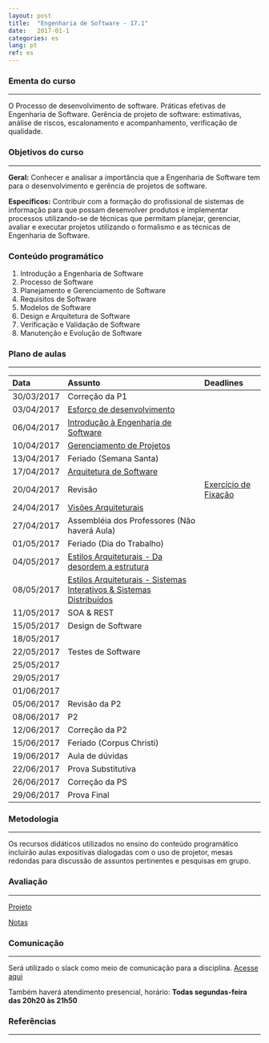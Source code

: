 ```yaml
---
layout: post
title:  "Engenharia de Software - 17.1"
date:   2017-01-1
categories: es
lang: pt
ref: es
---
```


### Ementa do curso
___
O Processo de desenvolvimento de software. Práticas efetivas de Engenharia de Software. Gerência de projeto de software: estimativas, análise de riscos, escalonamento e acompanhamento, verificação de qualidade.

### Objetivos do curso
___
**Geral:**
Conhecer e analisar a importância que a Engenharia de Software tem para o desenvolvimento e gerência de projetos de software.

**Específicos:**
Contribuir com a formação do profissional de sistemas de informação para que possam desenvolver produtos e implementar processos utilizando-se de técnicas que permitam planejar, gerenciar, avaliar e executar projetos utilizando o formalismo e as técnicas de Engenharia de Software.

### Conteúdo programático

1. Introdução a Engenharia de Software
2. Processo de Software
3. Planejamento e Gerenciamento de Software
4. Requisitos de Software
5. Modelos de Software
6. Design e Arquitetura de Software
7. Verificação e Validação de Software
8. Manutenção e Evolução de Software

### Plano de aulas
___

| Data	| Assunto | Deadlines
| :------- | :------ | :------ |
| 30/03/2017 | Correção da P1 
| 03/04/2017 | [Esforço de desenvolvimento](https://docs.google.com/presentation/d/1Ocnw44VdAeLIGdCmQh-Nk33w1SjTuBkSTDqKUzPOF1w/preview)
| 06/04/2017 | [Introdução à Engenharia de Software](https://docs.google.com/presentation/d/1MpTzyG-HIsgblINqmwI6ZUgBZpQtntCmLt2xW3B0bzQ/preview)
| 10/04/2017 | [Gerenciamento de Projetos](https://docs.google.com/presentation/d/18faSVdt8FJvQ3auvuE8wmknEmbm-vSWC5NMcURvXmeg/preview)
| 13/04/2017 | Feriado (Semana Santa)
| 17/04/2017 | [Arquitetura de Software](https://docs.google.com/presentation/d/1Yi9G73BHUs0iYN0EzMMNySMnqM6xFgzztBBUJF0dgeU/preview?slide=id.p)
| 20/04/2017 | Revisão | [Exercício de Fixação](https://docs.google.com/document/d/16WDwyOy7Wxi9oSQ7iAwRjHtdGyox3MeSDJodt61RkWE/preview)
| 24/04/2017 | [Visões Arquiteturais](https://docs.google.com/presentation/d/1aVybcJvidx6Y3tH22d1dvan6wLKf5jnRZ813hIA9_sM/preview)
| 27/04/2017 | Assembléia dos Professores (Não haverá Aula)
| 01/05/2017 | Feriado (Dia do Trabalho)
| 04/05/2017 | [Estilos Arquiteturais - Da desordem a estrutura](https://docs.google.com/presentation/d/10p-8qDjOJnVILCnqXGSAa6WQtqNvs1fPJGowEm5ZzU0/preview)
| 08/05/2017 | [Estilos Arquiteturais - Sistemas Interativos & Sistemas Distribuídos](https://docs.google.com/presentation/d/1M89AdJQvLjIxHCi5iabz_y2hY3f326ASCnR-NoeshGQ/preview)
| 11/05/2017 | SOA & REST
| 15/05/2017 | Design de Software
| 18/05/2017 | 
| 22/05/2017 | Testes de Software 
| 25/05/2017 |
| 29/05/2017 |
| 01/06/2017 |
| 05/06/2017 |	Revisão da P2
| 08/06/2017 |	P2
| 12/06/2017 |	Correção da P2
| 15/06/2017 |	Feriado (Corpus Christi)
| 19/06/2017 |	Aula de dúvidas
| 22/06/2017 |	Prova Substitutiva
| 26/06/2017 |	Correção da PS
| 29/06/2017 |	Prova Final


### Metodologia
___
Os recursos didáticos utilizados no ensino do conteúdo programático incluirão aulas expositivas dialogadas com o uso de projetor, mesas redondas para discussão de assuntos pertinentes e pesquisas em grupo.

### Avaliação
___
[Projeto]()

[Notas]()

### Comunicação
___
Será utilizado o slack como meio de comunicação para a disciplina. [Acesse aqui](https://es20171.slack.com/messages/)

Também haverá atendimento presencial, horário: **Todas segundas-feira das 20h20 às 21h50**

### Referências
___

